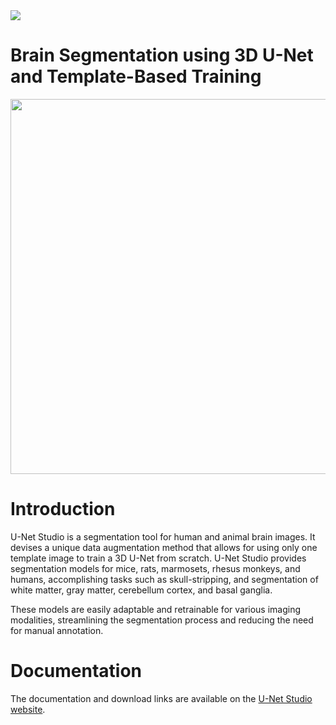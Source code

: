 <img src="http://unet-studio.labsolver.org/images/unet_studio_logo.jpg"/>

# Brain Segmentation using 3D U-Net and Template-Based Training 

<img src="https://github.com/frankyeh/UNet-Studio/assets/275569/07e920ae-2f72-4d97-9490-6e3e2a5df8ae" width=600/>

# Introduction

U-Net Studio is a segmentation tool for human and animal brain images. It devises a unique data augmentation method that allows for using only one template image to train a 3D U-Net from scratch. U-Net Studio provides segmentation models for mice, rats, marmosets, rhesus monkeys, and humans, accomplishing tasks such as skull-stripping, and segmentation of white matter, gray matter, cerebellum cortex, and basal ganglia. 

These models are easily adaptable and retrainable for various imaging modalities, streamlining the segmentation process and reducing the need for manual annotation. 

# Documentation 

The documentation and download links are available on the [U-Net Studio website](http://unet-studio.labsolver.org/).
